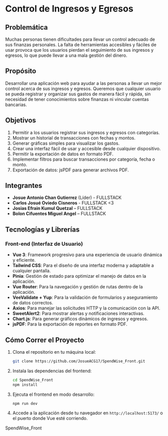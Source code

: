 # Control de Ingresos y Egresos

## Problemática

Muchas personas tienen dificultades para llevar un control adecuado de sus finanzas personales. La falta de herramientas accesibles y fáciles de usar provoca que los usuarios pierdan el seguimiento de sus ingresos y egresos, lo que puede llevar a una mala gestión del dinero.

## Propósito

Desarrollar una aplicación web para ayudar a las personas a llevar un mejor control acerca de sus ingresos y egresos. Queremos que cualquier usuario se pueda registrar y organizar sus gastos de manera fácil y rápida, sin necesidad de tener conocimientos sobre finanzas ni vincular cuentas bancarias.

## Objetivos

1. Permitir a los usuarios registrar sus ingresos y egresos con categorías.
2. Mostrar un historial de transacciones con fechas y montos.
3. Generar gráficas simples para visualizar los gastos.
4. Crear una interfaz fácil de usar y accesible desde cualquier dispositivo.
5. Permitir la exportación de datos en formato PDF.
6. Implementar filtros para buscar transacciones por categoría, fecha o monto.
7. Exportación de datos: jsPDF para generar archivos PDF.

## Integrantes

- **Josue Antonio Chan Gutierrez** (Líder) - FULLSTACK
- **Carlos Josué Oviedo Cisneros** - FULLSTACK <3
- **Josias Efrain Kumul Quetzal** – FULLSTACK
- **Bolon Cifuentes Miguel Angel** – FULLSTACK

## Tecnologías y Librerías

### Front-end (Interfaz de Usuario)
- **Vue 3**: Framework progresivo para una experiencia de usuario dinámica y eficiente.
- **Tailwind CSS**: Para el diseño de una interfaz moderna y adaptable a cualquier pantalla.
- **Pinia**: Gestión de estado para optimizar el manejo de datos en la aplicación.
- **Vue Router**: Para la navegación y gestión de rutas dentro de la aplicación.
- **VeeValidate + Yup**: Para la validación de formularios y aseguramiento de datos correctos.
- **Axios**: Para manejar las solicitudes HTTP y la comunicación con la API.
- **SweetAlert2**: Para mostrar alertas y notificaciones interactivas.
- **Chart.js**: Para generar gráficos dinámicos de ingresos y egresos.
- **jsPDF**: Para la exportación de reportes en formato PDF.

## Cómo Correr el Proyecto

1. Clona el repositorio en tu máquina local:
   ```bash
   git clone https://github.com/JosueACG17/SpendWise_Front.git
   ```

2. Instala las dependencias del frontend:
   ```bash
   cd SpendWise_Front
   npm install
   ```

3. Ejecuta el frontend en modo desarrollo:
   ```bash
   npm run dev
   ```

4. Accede a la aplicación desde tu navegador en `http://localhost:5173/` o el puerto donde Vue esté corriendo.

SpendWise_Front
